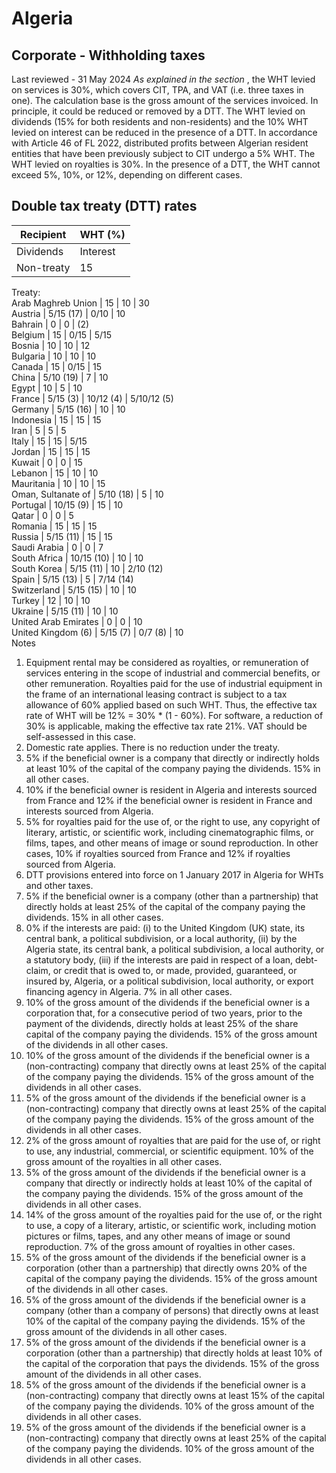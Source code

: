 # Algeria
## Corporate - Withholding taxes
Last reviewed - 31 May 2024
_As explained in the section_ , the WHT levied on services is 30%, which covers CIT, TPA, and VAT (i.e. three taxes in one). The calculation base is the gross amount of the services invoiced. In principle, it could be reduced or removed by a DTT.
The WHT levied on dividends (15% for both residents and non-residents) and the 10% WHT levied on interest can be reduced in the presence of a DTT.
In accordance with Article 46 of FL 2022, distributed profits between Algerian resident entities that have been previously subject to CIT undergo a 5% WHT.
The WHT levied on royalties is 30%. In the presence of a DTT, the WHT cannot exceed 5%, 10%, or 12%, depending on different cases.
## Double tax treaty (DTT) rates
Recipient | WHT (%)  
---|---  
Dividends | Interest | Royalties  
Non-treaty | 15 | 10 | 30 (1)  
Treaty:  
Arab Maghreb Union | 15 | 10 | 30  
Austria | 5/15 (17) | 0/10 | 10  
Bahrain | 0 | 0 | (2)  
Belgium | 15 | 0/15 | 5/15  
Bosnia | 10 | 10 | 12  
Bulgaria | 10 | 10 | 10  
Canada | 15 | 0/15 | 15  
China | 5/10 (19) | 7 | 10  
Egypt | 10 | 5 | 10  
France | 5/15 (3) | 10/12 (4) | 5/10/12 (5)  
Germany | 5/15 (16) | 10 | 10  
Indonesia | 15 | 15 | 15  
Iran | 5 | 5 | 5  
Italy | 15 | 15 | 5/15  
Jordan | 15 | 15 | 15  
Kuwait | 0 | 0 | 15  
Lebanon | 15 | 10 | 10  
Mauritania | 10 | 10 | 15  
Oman, Sultanate of | 5/10 (18) | 5 | 10  
Portugal | 10/15 (9) | 15 | 10  
Qatar | 0 | 0 | 5  
Romania | 15 | 15 | 15  
Russia | 5/15 (11) | 15 | 15  
Saudi Arabia | 0 | 0 | 7  
South Africa | 10/15 (10) | 10 | 10  
South Korea | 5/15 (11) | 10 | 2/10 (12)  
Spain | 5/15 (13) | 5 | 7/14 (14)  
Switzerland | 5/15 (15) | 10 | 10  
Turkey | 12 | 10 | 10  
Ukraine | 5/15 (11) | 10 | 10  
United Arab Emirates | 0 | 0 | 10  
United Kingdom (6) | 5/15 (7) | 0/7 (8) | 10  
Notes
  1. Equipment rental may be considered as royalties, or remuneration of services entering in the scope of industrial and commercial benefits, or other remuneration. Royalties paid for the use of industrial equipment in the frame of an international leasing contract is subject to a tax allowance of 60% applied based on such WHT. Thus, the effective tax rate of WHT will be 12% = 30% * (1 - 60%). For software, a reduction of 30% is applicable, making the effective tax rate 21%. VAT should be self-assessed in this case.
  2. Domestic rate applies. There is no reduction under the treaty.
  3. 5% if the beneficial owner is a company that directly or indirectly holds at least 10% of the capital of the company paying the dividends. 15% in all other cases.
  4. 10% if the beneficial owner is resident in Algeria and interests sourced from France and 12% if the beneficial owner is resident in France and interests sourced from Algeria.
  5. 5% for royalties paid for the use of, or the right to use, any copyright of literary, artistic, or scientific work, including cinematographic films, or films, tapes, and other means of image or sound reproduction. In other cases, 10% if royalties sourced from France and 12% if royalties sourced from Algeria.
  6. DTT provisions entered into force on 1 January 2017 in Algeria for WHTs and other taxes.
  7. 5% if the beneficial owner is a company (other than a partnership) that directly holds at least 25% of the capital of the company paying the dividends. 15% in all other cases.
  8. 0% if the interests are paid: (i) to the United Kingdom (UK) state, its central bank, a political subdivision, or a local authority, (ii) by the Algeria state, its central bank, a political subdivision, a local authority, or a statutory body, (iii) if the interests are paid in respect of a loan, debt-claim, or credit that is owed to, or made, provided, guaranteed, or insured by, Algeria, or a political subdivision, local authority, or export financing agency in Algeria. 7% in all other cases.
  9. 10% of the gross amount of the dividends if the beneficial owner is a corporation that, for a consecutive period of two years, prior to the payment of the dividends, directly holds at least 25% of the share capital of the company paying the dividends. 15% of the gross amount of the dividends in all other cases.
  10. 10% of the gross amount of the dividends if the beneficial owner is a (non-contracting) company that directly owns at least 25% of the capital of the company paying the dividends. 15% of the gross amount of the dividends in all other cases.
  11. 5% of the gross amount of the dividends if the beneficial owner is a (non-contracting) company that directly owns at least 25% of the capital of the company paying the dividends. 15% of the gross amount of the dividends in all other cases.
  12. 2% of the gross amount of royalties that are paid for the use of, or right to use, any industrial, commercial, or scientific equipment. 10% of the gross amount of the royalties in all other cases.
  13. 5% of the gross amount of the dividends if the beneficial owner is a company that directly or indirectly holds at least 10% of the capital of the company paying the dividends. 15% of the gross amount of the dividends in all other cases.
  14. 14% of the gross amount of the royalties paid for the use of, or the right to use, a copy of a literary, artistic, or scientific work, including motion pictures or films, tapes, and any other means of image or sound reproduction. 7% of the gross amount of royalties in other cases.
  15. 5% of the gross amount of the dividends if the beneficial owner is a corporation (other than a partnership) that directly owns 20% of the capital of the company paying the dividends. 15% of the gross amount of the dividends in all other cases.
  16. 5% of the gross amount of the dividends if the beneficial owner is a company (other than a company of persons) that directly owns at least 10% of the capital of the company paying the dividends. 15% of the gross amount of the dividends in all other cases.
  17. 5% of the gross amount of the dividends if the beneficial owner is a corporation (other than a partnership) that directly holds at least 10% of the capital of the corporation that pays the dividends. 15% of the gross amount of the dividends in all other cases.
  18. 5% of the gross amount of the dividends if the beneficial owner is a (non-contracting) company that directly owns at least 15% of the capital of the company paying the dividends. 10% of the gross amount of the dividends in all other cases.
  19. 5% of the gross amount of the dividends if the beneficial owner is a (non-contracting) company that directly owns at least 25% of the capital of the company paying the dividends. 10% of the gross amount of the dividends in all other cases.


